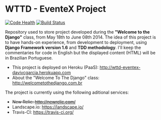 WTTD - EventeX Project
=
[![Code Health](https://landscape.io/github/davivcgarcia/WTTD/master/landscape.png)](https://landscape.io/github/davivcgarcia/WTTD/master) [![Build Status](https://travis-ci.org/davivcgarcia/WTTD.svg?branch=master)](https://travis-ci.org/davivcgarcia/WTTD)

Repository used to store project developed during the **"Welcome to the Django"** class, from May 18th to June 08th 2014. The idea of this project is to have hands-on experience, from development to deployment, using **Django Framework version 1.6** and **TDD methodology**. I'll keep the commentaries for code in English but the displayed content (HTML) will be in Brazilian Portuguese.

* This project is deployed on Heroku (PaaS): http://wttd-eventex-davivcgarcia.herokuapp.com
* About the "Welcome To The Django" class: http://welcometothedjango.com.br

The project is currently using the following aditional services:

* ~~New Relic: http://newrelic.com/~~
* Landscape.io: https://landscape.io/
* Travis-CI: https://travis-ci.org/
